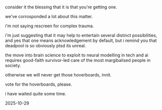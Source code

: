 consider it the blessing that it is that you're getting one.  

we've corrosponded a lot about this matter.  

i'm not saying rescreen for complex trauma.  

i'm just suggesting that it may help to entertain several distinct possibilities, and yes that one means acknowledgement by default, but i remind you that deadpool is so obviously ptsd its unreal.  

the move into brain science to exploit to neural modelling in tech and ai requires good-faith survivor-led care of the most margibalised people in society.  

otherwise we will never get those hoverboards, innit.  

vote for the hoverboards, please.  

i have waited quite some time.  

2025-10-29
